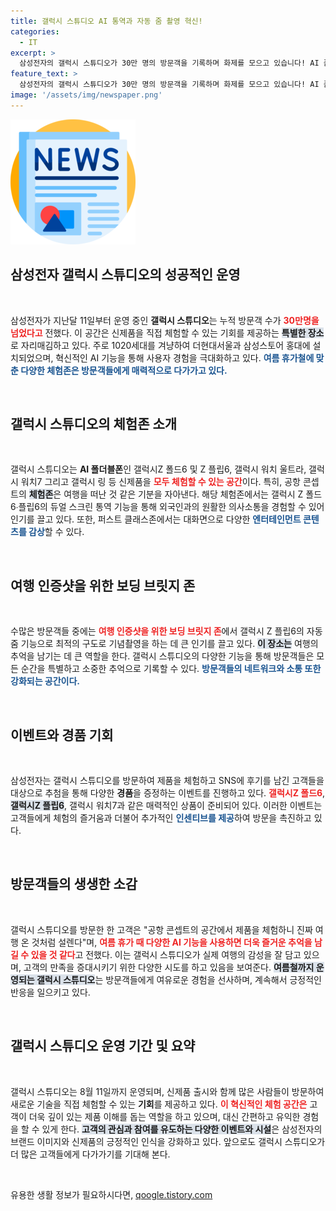 ```yaml
---
title: 갤럭시 스튜디오 AI 통역과 자동 줌 촬영 혁신!
categories:
  - IT
excerpt: >
  삼성전자의 갤럭시 스튜디오가 30만 명의 방문객을 기록하며 화제를 모으고 있습니다! AI 폴더블폰부터 갤럭시 워치까지 최신 제품 체험은 물론, 공항 콘셉트 공간에서 색다른 여름 휴가의 기분을 만끽해 보세요!
feature_text: >
  삼성전자의 갤럭시 스튜디오가 30만 명의 방문객을 기록하며 화제를 모으고 있습니다! AI 폴더블폰부터 갤럭시 워치까지 최신 제품 체험은 물론, 공항 콘셉트 공간에서 색다른 여름 휴가의 기분을 만끽해 보세요!
image: '/assets/img/newspaper.png'
---
```


<p><img src="/assets/img/newspaper.png" alt="kimp 속보" /></p>

<h2 data-ke-size="size26">삼성전자 갤럭시 스튜디오의 성공적인 운영</h2>

<p data-ke-size="size16">&nbsp;</p>

<p data-ke-size="size16">삼성전자가 지난달 11일부터 운영 중인 <b>갤럭시 스튜디오</b>는 누적 방문객 수가 <b><span style="color: #ee2323;">30만명을 넘었다고</span></b> 전했다. 이 공간은 신제품을 직접 체험할 수 있는 기회를 제공하는 <b><span style="background-color: #21538527;">특별한 장소</span></b>로 자리매김하고 있다. 주로 1020세대를 겨냥하여 더현대서울과 삼성스토어 홍대에 설치되었으며, 혁신적인 AI 기능을 통해 사용자 경험을 극대화하고 있다. <b><span style="color: #1a5490;">여름 휴가철에 맞춘 다양한 체험존은 방문객들에게 매력적으로 다가가고 있다.</span></b></p>

<p data-ke-size="size16">&nbsp;</p>

<h2 data-ke-size="size26">갤럭시 스튜디오의 체험존 소개</h2>

<p data-ke-size="size16">&nbsp;</p>

<p data-ke-size="size16">갤럭시 스튜디오는 <b>AI 폴더블폰</b>인 갤럭시Z 폴드6 및 Z 플립6, 갤럭시 워치 울트라, 갤럭시 워치7 그리고 갤럭시 링 등 신제품을 <b><span style="color: #ee2323;">모두 체험할 수 있는 공간</span></b>이다. 특히, 공항 콘셉트의 <b><span style="background-color: #21538527;">체험존</span></b>은 여행을 떠난 것 같은 기분을 자아낸다. 해당 체험존에서는 갤럭시 Z 폴드6∙플립6의 듀얼 스크린 통역 기능을 통해 외국인과의 원활한 의사소통을 경험할 수 있어 인기를 끌고 있다. 또한, 퍼스트 클래스존에서는 대화면으로 다양한 <b><span style="color: #1a5490;">엔터테인먼트 콘텐츠를 감상</span></b>할 수 있다.</p>

<p data-ke-size="size16">&nbsp;</p>

<h2 data-ke-size="size26">여행 인증샷을 위한 보딩 브릿지 존</h2>

<p data-ke-size="size16">&nbsp;</p>

<p data-ke-size="size16">수많은 방문객들 중에는 <b><span style="color: #ee2323;">여행 인증샷을 위한 보딩 브릿지 존</span></b>에서 갤럭시 Z 플립6의 자동 줌 기능으로 최적의 구도로 기념촬영을 하는 데 큰 인기를 끌고 있다. <b><span style="background-color: #21538527;">이 장소는</span></b> 여행의 추억을 남기는 데 큰 역할을 한다. 갤럭시 스튜디오의 다양한 기능을 통해 방문객들은 모든 순간을 특별하고 소중한 추억으로 기록할 수 있다. <b><span style="color: #1a5490;">방문객들의 네트워크와 소통 또한 강화되는 공간이다.</span></b></p>

<p data-ke-size="size16">&nbsp;</p>

<h2 data-ke-size="size26">이벤트와 경품 기회</h2>

<p data-ke-size="size16">&nbsp;</p>

<p data-ke-size="size16">삼성전자는 갤럭시 스튜디오를 방문하여 제품을 체험하고 SNS에 후기를 남긴 고객들을 대상으로 추첨을 통해 다양한 <b>경품</b>을 증정하는 이벤트를 진행하고 있다. <b><span style="color: #ee2323;">갤럭시Z 폴드6</span></b>, <b><span style="background-color: #21538527;">갤럭시Z 플립6</span></b>, 갤럭시 워치7과 같은 매력적인 상품이 준비되어 있다. 이러한 이벤트는 고객들에게 체험의 즐거움과 더불어 추가적인 <b><span style="color: #1a5490;">인센티브를 제공</span></b>하여 방문을 촉진하고 있다.</p>

<p data-ke-size="size16">&nbsp;</p>

<h2 data-ke-size="size26">방문객들의 생생한 소감</h2>

<p data-ke-size="size16">&nbsp;</p>

<p data-ke-size="size16">갤럭시 스튜디오를 방문한 한 고객은 "공항 콘셉트의 공간에서 제품을 체험하니 진짜 여행 온 것처럼 설렌다"며, <b><span style="color: #ee2323;">여름 휴가 때 다양한 AI 기능을 사용하면 더욱 즐거운 추억을 남길 수 있을 것 같다</span></b>고 전했다. 이는 갤럭시 스튜디오가 실제 여행의 감성을 잘 담고 있으며, 고객의 만족을 증대시키기 위한 다양한 시도를 하고 있음을 보여준다. <b><span style="background-color: #21538527;">여름철까지 운영되는 갤럭시 스튜디오</span></b>는 방문객들에게 여유로운 경험을 선사하며, 계속해서 긍정적인 반응을 일으키고 있다.</p>

<p data-ke-size="size16">&nbsp;</p>

<h2 data-ke-size="size26">갤럭시 스튜디오 운영 기간 및 요약</h2>

<p data-ke-size="size16">&nbsp;</p>

<p data-ke-size="size16">갤럭시 스튜디오는 8월 11일까지 운영되며, 신제품 출시와 함께 많은 사람들이 방문하여 새로운 기술을 직접 체험할 수 있는 <b>기회</b>를 제공하고 있다. <b><span style="color: #ee2323;">이 혁신적인 체험 공간은</span></b> 고객이 더욱 깊이 있는 제품 이해를 돕는 역할을 하고 있으며, 대신 간편하고 유익한 경험을 할 수 있게 한다. <b><span style="background-color: #21538527;">고객의 관심과 참여를 유도하는 다양한 이벤트와 시설</span></b>은 삼성전자의 브랜드 이미지와 신제품의 긍정적인 인식을 강화하고 있다. 앞으로도 갤럭시 스튜디오가 더 많은 고객들에게 다가가기를 기대해 본다.</p>

<p data-ke-size="size16">&nbsp;</p>
유용한 생활 정보가 필요하시다면, <a href="https://qoogle.tistory.com" rel="dofollow">qoogle.tistory.com</a>


